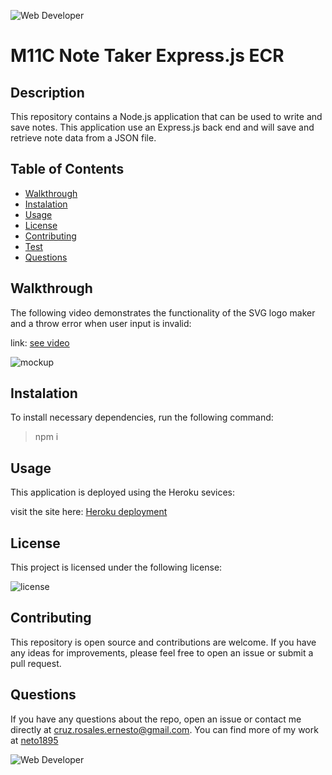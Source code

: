 

![Web Developer](https://img.shields.io/badge/bootcamp-Web%20Developer-red)
# M11C Note Taker Express.js ECR



## Description

This repository contains a Node.js application that can be used to write and save notes. This application use an Express.js back end and will save and retrieve note data from a JSON file.


## Table of Contents
- [ Walkthrough ](#walkthrough)
- [ Instalation ](#instalation)
- [ Usage ](#usage)
- [ License](#license)
- [ Contributing](#Contributing)
- [ Test ](#test)
- [ Questions ](#questions)

<a name="walkthrough"></a>

## Walkthrough

The following video demonstrates the functionality of the SVG logo maker and a throw error when user input is invalid: 

link: [see video ]()

![mockup]()


<a name="instalation"></a>

## Instalation

To install necessary dependencies, run the following command:

> npm i 

<a name="usage"></a>

## Usage

This application is deployed using the Heroku sevices:

visit the site here: [Heroku deployment](https://mighty-mesa-81883.herokuapp.com/)


<a name="license"></a>
  
## License
    
This project is licensed under the following license:

![license](https://img.shields.io/badge/-MIT-inactive)

<a name="Contributing"></a>

## Contributing

This repository is open source and contributions are welcome. If you have any ideas for improvements, please feel free to open an issue or submit a pull request.


<a name="questions"></a>

## Questions

If you have any questions about the repo, open an issue or contact me directly at [cruz.rosales.ernesto@gmail.com](mailto:cruz.rosales.ernesto@gmail.com). You can find more of my work at [neto1895](https://github.com/neto1895)

![Web Developer](https://img.shields.io/badge/bootcamp-Web%20Developer-red)